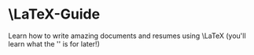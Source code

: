 # \LaTeX-Guide
Learn how to write amazing documents and resumes using \LaTeX (you'll learn what the '\' is for later!)
